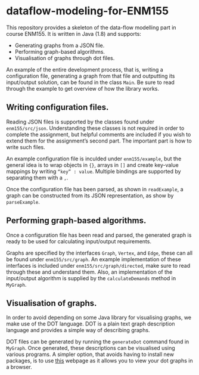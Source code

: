 # dataflow-modeling-for-ENM155

This repository provides a skeleton of the data-flow modelling part in course ENM155. It is written in Java (1.8) and supports:

  * Generating graphs from a JSON file.
  * Performing graph-based algorithms.
  * Visualisation of graphs through dot files.

An example of the entire development process, that is, writing a configuration file, generating a graph from that file and outputting its input/output solution, can be found in the class `Main`. Be sure to read through the example to get overview of how the library works.

## Writing configuration files.

Reading JSON files is supported by the classes found under `enm155/src/json`. Understanding these classes is not required in order to complete the assignment, but helpful comments are included if you wish to extend them for the assignment’s second part. The important part is how to write such files.

An example configuration file is inculded under `enm155/example`, but the general idea is to wrap objects in `{}`, arrays in `[]` and create key-value mappings by writing `“key” : value`. Multiple bindings are supported by separating them with a `,`.

Once the configuration file has been parsed, as shown in `readExample`, a graph can be constructed from its JSON representation, as show by `parseExample`.

## Performing graph-based algorithms.

Once a configuration file has been read and parsed, the generated graph is ready to be used for calculating input/output requirements.

Graphs are specified by the interfaces `Graph`, `Vertex`, and `Edge`, these can all be found under `enm155/src/graph`. An example implementation of these interfaces is included under `enm155/src/graph/directed`, make sure to read through these and understand them. Also, an implementation of the input/output algorithm is supplied by the `calculateDemands` method in `MyGraph`.

## Visualisation of graphs.

In order to avoid depending on some Java library for visualising graphs, we make use of the DOT language. DOT is a plain text graph description language and provides a simple way of describing graphs.

DOT files can be generated by running the `generateDot` command found in `MyGraph`. Once generated, these descriptions can be visualised using various programs. A simpler option, that avoids having to install new packages,  is to use [this](http://webgraphviz.com/) webpage as it allows you to view your dot graphs in a browser.
